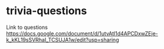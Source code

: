 # trivia-questions

Link to questions
https://docs.google.com/document/d/1utvAtl1d4APCDxwZEje-k_kKL19sSVRhaI_TCSUJA1w/edit?usp=sharing 